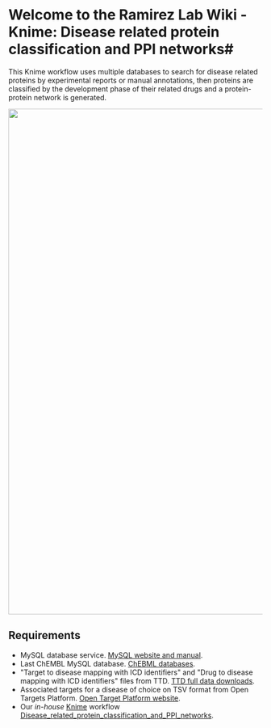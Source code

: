 # Welcome to the Ramirez Lab Wiki - Knime: Disease related protein classification and PPI networks#

This Knime workflow uses multiple databases to search for disease related proteins by experimental reports or manual annotations, then proteins are classified by the development phase of their related drugs and a protein-protein network is generated.

<p align="center">
    <img src="https://github.com/ramirezlab/WIKI/blob/master/KNIME/Active%20compounds%20for%20a%20given%20target%20from%20ChEMBL/media/WF.png" width="1000">
</p>

## Requirements ##
- MySQL database service. [MySQL website and manual](https://dev.mysql.com/doc/refman/8.0/en/installing.html).
- Last ChEMBL MySQL database. [ChEBML databases](https://ftp.ebi.ac.uk/pub/databases/chembl/ChEMBLdb/latest/).
- "Target to disease mapping with ICD identifiers" and "Drug to disease mapping with ICD identifiers" files from TTD. [TTD full data downloads](http://db.idrblab.net/ttd/full-data-download). 
- Associated targets for a disease of choice on TSV format from Open Targets Platform. [Open Target Platform website](https://platform.opentargets.org/).
- Our *in-house* [Knime](https://www.knime.com/) workflow [Disease_related_protein_classification_and_PPI_networks](https://github.com/ramirezlab/WIKI/raw/master/KNIME/Active%20compounds%20for%20a%20given%20target%20from%20ChEMBL/01_Active_compounds_for_a_given_target_from_ChEMBL.knwf).
